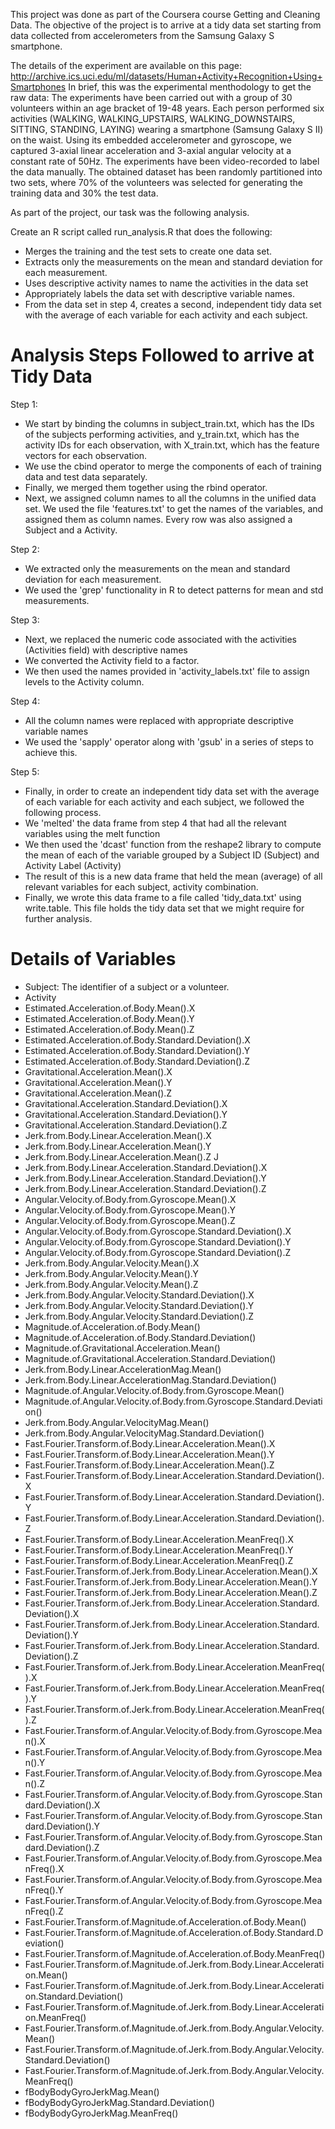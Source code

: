 This project was done as part of the Coursera course Getting and Cleaning Data. The objective of the project is to arrive
at a tidy data set starting from data collected from accelerometers from the Samsung Galaxy S smartphone.

The details of the experiment are available on this page: http://archive.ics.uci.edu/ml/datasets/Human+Activity+Recognition+Using+Smartphones 
In brief, this was the experimental menthodology to get the raw data: The experiments have been carried out with a group of 30 volunteers within an age bracket of 19-48 years. 
Each person performed six activities (WALKING, WALKING_UPSTAIRS, WALKING_DOWNSTAIRS, SITTING, STANDING, LAYING) 
wearing a smartphone (Samsung Galaxy S II) on the waist. Using its embedded accelerometer and gyroscope, 
we captured 3-axial linear acceleration and 3-axial angular velocity at a constant rate of 50Hz. 
The experiments have been video-recorded to label the data manually. The obtained dataset has been randomly 
partitioned into two sets, where 70% of the volunteers was selected for generating the training data and 30% the test data.

As part of the project, our task was the following analysis. 

Create an R script called run_analysis.R that does the following: 
- Merges the training and the test sets to create one data set.
- Extracts only the measurements on the mean and standard deviation for each measurement. 
- Uses descriptive activity names to name the activities in the data set
- Appropriately labels the data set with descriptive variable names. 
- From the data set in step 4, creates a second, independent tidy data set with the average
of each variable for each activity and each subject.

Analysis Steps Followed to arrive at Tidy Data
=============================================

Step 1:  
- We start by binding the columns in subject\_train.txt, which has the IDs of the subjects performing 
activities, and y\_train.txt, which has the activity IDs for each observation, with X\_train.txt, which has the 
feature vectors for each observation. 
- We use the cbind operator to merge the components of each of training data
and test data separately. 
- Finally, we merged them together using the rbind operator.
- Next, we assigned column names to all the columns in the unified data set. We used the file 'features.txt' to get
the names of the variables, and assigned them as column names. Every row was also assigned a Subject and a Activity.

Step 2: 
- We extracted  only the measurements on the mean and standard deviation for each measurement.
- We used the 'grep' functionality in R to detect patterns for mean and std measurements.

Step 3: 
  - Next, we replaced the numeric code associated with the activities (Activities field) with descriptive names
  - We converted the Activity field to a factor.
  - We then used the names provided in 'activity\_labels.txt' file to assign levels to the Activity column.
  
Step 4: 
  - All the column names were replaced with appropriate descriptive variable names
  - We used the 'sapply' operator along with 'gsub' in a series of steps to achieve this.

Step 5: 
- Finally, in order to create an independent tidy data set with the average of each variable for each activity and each subject, we followed the following process.
- We 'melted' the data frame from step 4 that had all the relevant variables using the melt function
- We then used the 'dcast' function from the reshape2 library to compute the mean of each of the variable grouped by a Subject ID (Subject) and Activity Label (Activity)
- The result of this is a new data frame that held the mean (average) of all relevant variables for each subject, activity combination.
- Finally, we wrote this data frame to a file called 'tidy_data.txt' using write.table. This file holds the tidy data set that we might require for further analysis.

Details of Variables
====================

- Subject: The identifier of a subject or a volunteer.
- Activity 
- Estimated.Acceleration.of.Body.Mean().X 
- Estimated.Acceleration.of.Body.Mean().Y 
- Estimated.Acceleration.of.Body.Mean().Z 
- Estimated.Acceleration.of.Body.Standard.Deviation().X 
- Estimated.Acceleration.of.Body.Standard.Deviation().Y 
- Estimated.Acceleration.of.Body.Standard.Deviation().Z 
- Gravitational.Acceleration.Mean().X 
- Gravitational.Acceleration.Mean().Y 
- Gravitational.Acceleration.Mean().Z 
- Gravitational.Acceleration.Standard.Deviation().X 
- Gravitational.Acceleration.Standard.Deviation().Y 
- Gravitational.Acceleration.Standard.Deviation().Z 
- Jerk.from.Body.Linear.Acceleration.Mean().X 
- Jerk.from.Body.Linear.Acceleration.Mean().Y 
- Jerk.from.Body.Linear.Acceleration.Mean().Z J
- Jerk.from.Body.Linear.Acceleration.Standard.Deviation().X 
- Jerk.from.Body.Linear.Acceleration.Standard.Deviation().Y 
- Jerk.from.Body.Linear.Acceleration.Standard.Deviation().Z 
- Angular.Velocity.of.Body.from.Gyroscope.Mean().X 
- Angular.Velocity.of.Body.from.Gyroscope.Mean().Y 
- Angular.Velocity.of.Body.from.Gyroscope.Mean().Z 
- Angular.Velocity.of.Body.from.Gyroscope.Standard.Deviation().X
- Angular.Velocity.of.Body.from.Gyroscope.Standard.Deviation().Y
- Angular.Velocity.of.Body.from.Gyroscope.Standard.Deviation().Z 
- Jerk.from.Body.Angular.Velocity.Mean().X 
- Jerk.from.Body.Angular.Velocity.Mean().Y 
- Jerk.from.Body.Angular.Velocity.Mean().Z 
- Jerk.from.Body.Angular.Velocity.Standard.Deviation().X 
- Jerk.from.Body.Angular.Velocity.Standard.Deviation().Y 
- Jerk.from.Body.Angular.Velocity.Standard.Deviation().Z 
- Magnitude.of.Acceleration.of.Body.Mean() 
- Magnitude.of.Acceleration.of.Body.Standard.Deviation() 
- Magnitude.of.Gravitational.Acceleration.Mean() 
- Magnitude.of.Gravitational.Acceleration.Standard.Deviation() 
- Jerk.from.Body.Linear.AccelerationMag.Mean() 
- Jerk.from.Body.Linear.AccelerationMag.Standard.Deviation() 
- Magnitude.of.Angular.Velocity.of.Body.from.Gyroscope.Mean()
- Magnitude.of.Angular.Velocity.of.Body.from.Gyroscope.Standard.Deviation() 
- Jerk.from.Body.Angular.VelocityMag.Mean() 
- Jerk.from.Body.Angular.VelocityMag.Standard.Deviation() 
- Fast.Fourier.Transform.of.Body.Linear.Acceleration.Mean().X 
- Fast.Fourier.Transform.of.Body.Linear.Acceleration.Mean().Y 
- Fast.Fourier.Transform.of.Body.Linear.Acceleration.Mean().Z
- Fast.Fourier.Transform.of.Body.Linear.Acceleration.Standard.Deviation().X
- Fast.Fourier.Transform.of.Body.Linear.Acceleration.Standard.Deviation().Y
- Fast.Fourier.Transform.of.Body.Linear.Acceleration.Standard.Deviation().Z
- Fast.Fourier.Transform.of.Body.Linear.Acceleration.MeanFreq().X
- Fast.Fourier.Transform.of.Body.Linear.Acceleration.MeanFreq().Y 
- Fast.Fourier.Transform.of.Body.Linear.Acceleration.MeanFreq().Z
- Fast.Fourier.Transform.of.Jerk.from.Body.Linear.Acceleration.Mean().X
- Fast.Fourier.Transform.of.Jerk.from.Body.Linear.Acceleration.Mean().Y
- Fast.Fourier.Transform.of.Jerk.from.Body.Linear.Acceleration.Mean().Z
- Fast.Fourier.Transform.of.Jerk.from.Body.Linear.Acceleration.Standard.Deviation().X
- Fast.Fourier.Transform.of.Jerk.from.Body.Linear.Acceleration.Standard.Deviation().Y
- Fast.Fourier.Transform.of.Jerk.from.Body.Linear.Acceleration.Standard.Deviation().Z
- Fast.Fourier.Transform.of.Jerk.from.Body.Linear.Acceleration.MeanFreq().X
- Fast.Fourier.Transform.of.Jerk.from.Body.Linear.Acceleration.MeanFreq().Y
- Fast.Fourier.Transform.of.Jerk.from.Body.Linear.Acceleration.MeanFreq().Z
- Fast.Fourier.Transform.of.Angular.Velocity.of.Body.from.Gyroscope.Mean().X
- Fast.Fourier.Transform.of.Angular.Velocity.of.Body.from.Gyroscope.Mean().Y
- Fast.Fourier.Transform.of.Angular.Velocity.of.Body.from.Gyroscope.Mean().Z
- Fast.Fourier.Transform.of.Angular.Velocity.of.Body.from.Gyroscope.Standard.Deviation().X
- Fast.Fourier.Transform.of.Angular.Velocity.of.Body.from.Gyroscope.Standard.Deviation().Y
- Fast.Fourier.Transform.of.Angular.Velocity.of.Body.from.Gyroscope.Standard.Deviation().Z
- Fast.Fourier.Transform.of.Angular.Velocity.of.Body.from.Gyroscope.MeanFreq().X
- Fast.Fourier.Transform.of.Angular.Velocity.of.Body.from.Gyroscope.MeanFreq().Y
- Fast.Fourier.Transform.of.Angular.Velocity.of.Body.from.Gyroscope.MeanFreq().Z
- Fast.Fourier.Transform.of.Magnitude.of.Acceleration.of.Body.Mean()
- Fast.Fourier.Transform.of.Magnitude.of.Acceleration.of.Body.Standard.Deviation()
- Fast.Fourier.Transform.of.Magnitude.of.Acceleration.of.Body.MeanFreq()
- Fast.Fourier.Transform.of.Magnitude.of.Jerk.from.Body.Linear.Acceleration.Mean()
- Fast.Fourier.Transform.of.Magnitude.of.Jerk.from.Body.Linear.Acceleration.Standard.Deviation()
- Fast.Fourier.Transform.of.Magnitude.of.Jerk.from.Body.Linear.Acceleration.MeanFreq()
- Fast.Fourier.Transform.of.Magnitude.of.Jerk.from.Body.Angular.Velocity.Mean()
- Fast.Fourier.Transform.of.Magnitude.of.Jerk.from.Body.Angular.Velocity.Standard.Deviation()
- Fast.Fourier.Transform.of.Magnitude.of.Jerk.from.Body.Angular.Velocity.MeanFreq() 
- fBodyBodyGyroJerkMag.Mean() 
- fBodyBodyGyroJerkMag.Standard.Deviation() 
- fBodyBodyGyroJerkMag.MeanFreq()
